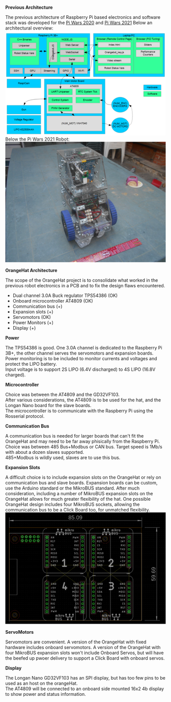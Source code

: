 **Previous Architecture**  

The previous architecture of Raspberry Pi based electronics and software stack was developed for the [Pi Wars 2020](https://fatherofmachines.blogspot.com/p/pi-wars-2020.html) and [Pi Wars 2021](https://orangebotpiwars2021.blogspot.com/)
Below an architectural overview:  
![OrangeBot Architecture](https://raw.githubusercontent.com/OrsoEric/OrangeHat/main/Architecture/2021-06-26%20OrangeBot%20Architecture.PNG)  
Below the Pi Wars 2021 Robot:  
![OrangeBot Robot](https://raw.githubusercontent.com/OrsoEric/OrangeHat/main/Architecture/2020-09-06%20OrangeBot.JPG)  

**OrangeHat Architecture**  

The scope of the OrangeHat project is to consolidate what worked in the previous robot electronics in a PCB and to fix the design flaws encountered.  
 -  Dual channel 3.0A Buck regulator TPS54386 (OK)
 -  Onboard microcontroller AT4809 (OK)
 -  Communication bus (+)
 -  Expansion slots (+)
 -  Servomotors (OK)
 -  Power Monitors (+)
 -  Display (+)

**Power**  

The TPS54386 is good. One 3.0A channel is dedicated to the Raspberry Pi 3B+, the other channel serves the servomotors and expansion boards.  
Power monitoring is to be included to monitor currents and voltages and protect the LIPO battery.  
Input voltage is to support 2S LIPO (6.4V discharged) to 4S LIPO (16.8V charged).  

**Microcontroller**  

Choice was between the AT4809 and the GD32VF103.  
After various considerations, the AT4809 is to be used for the hat, and the Longan Nano board for the slave boards.  
The microcontroller is to communicate with the Raspberry Pi using the Rosserial protocol.

**Communication Bus**  

A communication bus is needed for larger boards that can't fit the OrangeHat and may need to be far away phisically from the Raspberry Pi.  
Choice was between 485 Bus+Modbus or CAN bus. Target speed is 1Mb/s with about a dozen slaves supported.    
485+Modbus is wildly used, slaves are to use this bus.  

**Expansion Slots**  

A difficult choice is to include expansion slots on the OrangeHat or rely on communication bus and slave boards. Expansion boards can be custom, use the Arduino standard or the MikroBUS standard. After much consideration, including a number of MikroBUS expansion slots on the OrangeHat allows for much greater flexibility of the hat. One possible OrangeHat design includes four MikroBUS sockets, allowing the communication bus to be a Click Board too, for unmatched flexibility.  
![Four MikroBUS Sokets](https://raw.githubusercontent.com/OrsoEric/OrangeHat/main/Architecture/2021-07-31%20IDEA%20Quad%20MikroBUS.PNG)

**ServoMotors**  

Servomotors are convenient. A version of the OrangeHat with fixed hardware includes onboard servomotors. A version of the OrangeHat with four MikroBUS expansion slots won't include Onboard Servos, but will have the beefed up pwoer delivery to support a Click Board with onboard servos.  

**Display**  

The Longan Nano GD32VF103 has an SPI display, but has too few pins to be used as an host on the orangeHat.  
The AT4809 will be connected to an onboard side mounted 16x2 4b display to show power and status information.  
